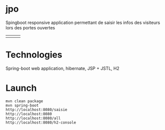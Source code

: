# jpo
Spingboot responsive application permettant de saisir les infos des visiteurs lors des portes ouvertes


<table>
<tr>
	<td></td>
	<td></td>
	<td></td
</tr>
</table>

# Technologies
Spring-boot web application, hibernate, JSP + JSTL, H2

# Launch
```
mvn clean package
mvn spring-boot
http://localhost:8080/saisie
http://localhost:8080
http://localhost:8080/all
http://localhost:8080/h2-console
```

